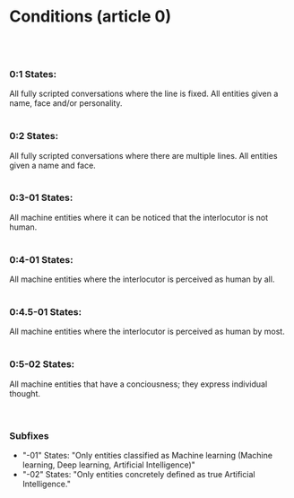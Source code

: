 # Conditions (article 0)
<br><br>

### 0:1 States: 
All fully scripted conversations where the line is fixed. All entities given a name, face and/or personality.
<br><br>

### 0:2 States:
All fully scripted conversations where there are multiple lines. All entities given a name and face.
<br><br>

### 0:3-01 States:
All machine entities where it can be noticed that the interlocutor is not human.
<br><br>

### 0:4-01 States:
All machine entities where the interlocutor is perceived as human by all.
<br><br>

### 0:4.5-01 States:
All machine entities where the interlocutor is perceived as human by most.
<br><br>

### 0:5-02 States:
All machine entities that have a conciousness; they express individual thought.
<br><br><br>

### Subfixes
- "-01" States: "Only entities classified as Machine learning (Machine learning, Deep learning, Artificial Intelligence)"
- "-02" States: "Only entities concretely defined as true Artificial Intelligence."
